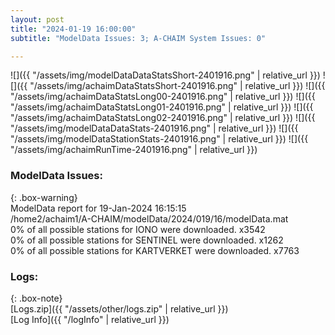 ```yaml
---
layout: post
title: "2024-01-19 16:00:00"
subtitle: "ModelData Issues: 3; A-CHAIM System Issues: 0"

---
```


![]({{ "/assets/img/modelDataDataStatsShort-2401916.png" | relative_url }})
![]({{ "/assets/img/achaimDataStatsShort-2401916.png" | relative_url }})
![]({{ "/assets/img/achaimDataStatsLong00-2401916.png" | relative_url }})
![]({{ "/assets/img/achaimDataStatsLong01-2401916.png" | relative_url }})
![]({{ "/assets/img/achaimDataStatsLong02-2401916.png" | relative_url }})
![]({{ "/assets/img/modelDataDataStats-2401916.png" | relative_url }})
![]({{ "/assets/img/modelDataStationStats-2401916.png" | relative_url }})
![]({{ "/assets/img/achaimRunTime-2401916.png" | relative_url }})


### ModelData Issues:  
  
{: .box-warning}  
 ModelData report for 19-Jan-2024 16:15:15   
 /home2/achaim1/A-CHAIM/modelData/2024/019/16/modelData.mat   
 0% of all possible stations for IONO were downloaded. x3542   
 0% of all possible stations for SENTINEL were downloaded. x1262   
 0% of all possible stations for KARTVERKET were downloaded. x7763   
  


### Logs:  
  
{: .box-note}  
[Logs.zip]({{ "/assets/other/logs.zip" | relative_url }})  
[Log Info]({{ "/logInfo" | relative_url }})  
